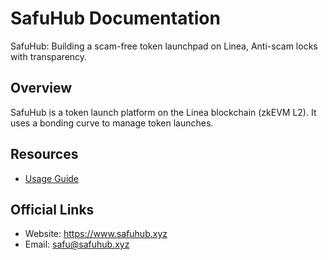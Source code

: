 # SafuHub Documentation
SafuHub: Building a scam-free token launchpad on Linea, Anti-scam locks with transparency.

## Overview
SafuHub is a token launch platform on the Linea blockchain (zkEVM L2). It uses a bonding curve to manage token launches.

## Resources
- [Usage Guide](usage.md)

## Official Links
- Website: https://www.safuhub.xyz
- Email: safu@safuhub.xyz
